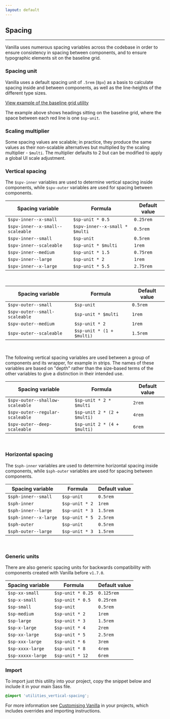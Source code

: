 ```yaml
---
layout: default
---
```


## Spacing

<hr>

Vanilla uses numerous spacing variables across the codebase in order to ensure consistency in spacing between components, and to ensure typographic elements sit on the baseline grid.

### Spacing unit

Vanilla uses a default spacing unit of `.5rem` (`8px`) as a basis to calculate spacing inside and between components, as well as the line-heights of the different type sizes.

<a href="/examples/utilities/baseline-grid/" class="js-example">
View example of the baseline grid utility
</a>

The example above shows headings sitting on the baseline grid, where the space between each red line is one `$sp-unit`.

### Scaling multiplier

Some spacing values are scalable; in practice, they produce the same values as their non-scalable alternatives but multiplied by the scaling multiplier - `$multi`. The multiplier defaults to 2 but can be modified to apply a global UI scale adjustment.

### Vertical spacing

The `$spv-inner` variables are used to determine vertical spacing inside components, while `$spv-outer` variables are used for spacing between components.

| Spacing variable                 | Formula                        | Default value |
| -------------------------------- | ------------------------------ | ------------- |
| `$spv-inner--x-small`            | `$sp-unit * 0.5`               | `0.25rem`     |
| `$spv-inner--x-small--scaleable` | `$spv-inner--x-small * $multi` | `0.5rem`      |
| `$spv-inner--small`              | `$sp-unit`                     | `0.5rem`      |
| `$spv-inner--scaleable`          | `$sp-unit * $multi`            | `1rem`        |
| `$spv-inner--medium`             | `$sp-unit * 1.5`               | `0.75rem`     |
| `$spv-inner--large`              | `$sp-unit * 2`                 | `1rem`        |
| `$spv-inner--x-large`            | `$sp-unit * 5.5`               | `2.75rem`     |

<br>

| Spacing variable              | Formula                   | Default value |
| ----------------------------- | ------------------------- | ------------- |
| `$spv-outer--small`           | `$sp-unit`                | `0.5rem`      |
| `$spv-outer--small-scaleable` | `$sp-unit * $multi`       | `1rem`        |
| `$spv-outer--medium`          | `$sp-unit * 2`            | `1rem`        |
| `$spv-outer--scaleable`       | `$sp-unit * (1 + $multi)` | `1.5rem`      |

<br>

The following vertical spacing variables are used between a group of components and its wrapper, for example in strips. The names of these variables are based on "depth" rather than the size-based terms of the other variables to give a distinction in their intended use.

| Spacing variable                | Formula                     | Default value |
| ------------------------------- | --------------------------- | ------------- |
| `$spv-outer--shallow-scaleable` | `$sp-unit * 2 * $multi`     | `2rem`        |
| `$spv-outer--regular-scaleable` | `$sp-unit 2 * (2 + $multi)` | `4rem`        |
| `$spv-outer--deep-scaleable`    | `$sp-unit 2 * (4 + $multi)` | `6rem`        |

<br>

### Horizontal spacing

The `$sph-inner` variables are used to determine horizontal spacing inside components, while `$sph-outer` variables are used for spacing between components.

| Spacing variable      | Formula        | Default value |
| --------------------- | -------------- | ------------- |
| `$sph-inner--small`   | `$sp-unit`     | `0.5rem`      |
| `$sph-inner`          | `$sp-unit * 2` | `1rem`        |
| `$sph-inner--large`   | `$sp-unit * 3` | `1.5rem`      |
| `$sph-inner--x-large` | `$sp-unit * 5` | `2.5rem`      |
| `$sph-outer`          | `$sp-unit`     | `0.5rem`      |
| `$sph-outer--large`   | `$sp-unit * 3` | `1.5rem`      |

<br>

### Generic units

There are also generic spacing units for backwards compatibility with components created with Vanilla before `v1.7.0`.

| Spacing variable  | Formula           | Default value |
| ----------------- | ----------------- | ------------- |
| `$sp-xx-small`    | `$sp-unit * 0.25` | `0.125rem`    |
| `$sp-x-small`     | `$sp-unit * 0.5`  | `0.25rem`     |
| `$sp-small`       | `$sp-unit`        | `0.5rem`      |
| `$sp-medium`      | `$sp-unit * 2`    | `1rem`        |
| `$sp-large`       | `$sp-unit * 3`    | `1.5rem`      |
| `$sp-x-large`     | `$sp-unit * 4`    | `2rem`        |
| `$sp-xx-large`    | `$sp-unit * 5`    | `2.5rem`      |
| `$sp-xxx-large`   | `$sp-unit * 6`    | `3rem`        |
| `$sp-xxxx-large`  | `$sp-unit * 8`    | `4rem`        |
| `$sp-xxxxx-large` | `$sp-unit * 12`   | `6rem`        |

### Import

To import just this utility into your project, copy the snippet below and include it in your main Sass file.

```scss
@import 'utilities_vertical-spacing';
```

For more information see [Customising Vanilla](/customising-vanilla/) in your projects, which includes overrides and importing instructions.
